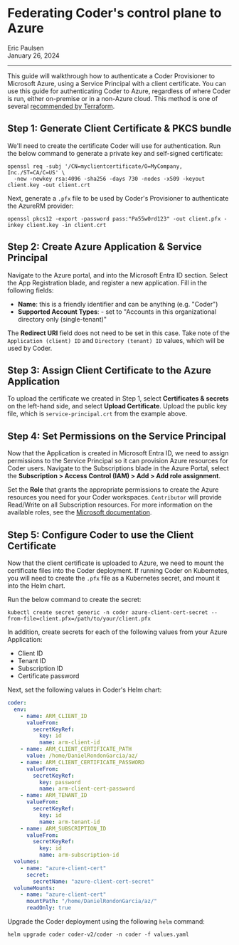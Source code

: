 # Federating Coder's control plane to Azure

<div>
  <a href="https://github.com/ericpaulsen" style="text-decoration: none; color: inherit;">
    <span style="vertical-align:middle;">Eric Paulsen</span>
  </a>
</div>
January 26, 2024

---

This guide will walkthrough how to authenticate a Coder Provisioner to Microsoft
Azure, using a Service Principal with a client certificate. You can use this
guide for authenticating Coder to Azure, regardless of where Coder is run,
either on-premise or in a non-Azure cloud. This method is one of several
[recommended by Terraform](https://registry.terraform.io/providers/hashicorp/azurerm/latest/docs#authenticating-to-azure).

## Step 1: Generate Client Certificate & PKCS bundle

We'll need to create the certificate Coder will use for authentication. Run the
below command to generate a private key and self-signed certificate:

```console
openssl req -subj '/CN=myclientcertificate/O=MyCompany, Inc./ST=CA/C=US' \
  -new -newkey rsa:4096 -sha256 -days 730 -nodes -x509 -keyout client.key -out client.crt
```

Next, generate a `.pfx` file to be used by Coder's Provisioner to authenticate
the AzureRM provider:

```console
openssl pkcs12 -export -password pass:"Pa55w0rd123" -out client.pfx -inkey client.key -in client.crt
```

## Step 2: Create Azure Application & Service Principal

Navigate to the Azure portal, and into the Microsoft Entra ID section. Select
the App Registration blade, and register a new application. Fill in the
following fields:

- **Name**: this is a friendly identifier and can be anything (e.g. "Coder")
- **Supported Account Types**: - set to "Accounts in this organizational
  directory only (single-tenant)"

The **Redirect URI** field does not need to be set in this case. Take note of
the `Application (client) ID` and `Directory (tenant) ID` values, which will be
used by Coder.

## Step 3: Assign Client Certificate to the Azure Application

To upload the certificate we created in Step 1, select **Certificates &
secrets** on the left-hand side, and select **Upload Certificate**. Upload the
public key file, which is `service-principal.crt` from the example above.

## Step 4: Set Permissions on the Service Principal

Now that the Application is created in Microsoft Entra ID, we need to assign
permissions to the Service Principal so it can provision Azure resources for
Coder users. Navigate to the Subscriptions blade in the Azure Portal, select the
**Subscription > Access Control (IAM) > Add > Add role assignment**.

Set the **Role** that grants the appropriate permissions to create the Azure
resources you need for your Coder workspaces. `Contributor` will provide
Read/Write on all Subscription resources. For more information on the available
roles, see the
[Microsoft documentation](https://learn.microsoft.com/en-us/azure/role-based-access-control/built-in-roles).

## Step 5: Configure Coder to use the Client Certificate

Now that the client certificate is uploaded to Azure, we need to mount the
certificate files into the Coder deployment. If running Coder on Kubernetes, you
will need to create the `.pfx` file as a Kubernetes secret, and mount it into
the Helm chart.

Run the below command to create the secret:

```console
kubectl create secret generic -n coder azure-client-cert-secret --from-file=client.pfx=/path/to/your/client.pfx
```

In addition, create secrets for each of the following values from your Azure
Application:

- Client ID
- Tenant ID
- Subscription ID
- Certificate password

Next, set the following values in Coder's Helm chart:

```yaml
coder:
  env:
    - name: ARM_CLIENT_ID
      valueFrom:
        secretKeyRef:
          key: id
          name: arm-client-id
    - name: ARM_CLIENT_CERTIFICATE_PATH
      value: /home/DanielRondonGarcia/az/
    - name: ARM_CLIENT_CERTIFICATE_PASSWORD
      valueFrom:
        secretKeyRef:
          key: password
          name: arm-client-cert-password
    - name: ARM_TENANT_ID
      valueFrom:
        secretKeyRef:
          key: id
          name: arm-tenant-id
    - name: ARM_SUBSCRIPTION_ID
      valueFrom:
        secretKeyRef:
          key: id
          name: arm-subscription-id
  volumes:
    - name: "azure-client-cert"
      secret:
        secretName: "azure-client-cert-secret"
  volumeMounts:
    - name: "azure-client-cert"
      mountPath: "/home/DanielRondonGarcia/az/"
      readOnly: true
```

Upgrade the Coder deployment using the following `helm` command:

```console
helm upgrade coder coder-v2/coder -n coder -f values.yaml
```
